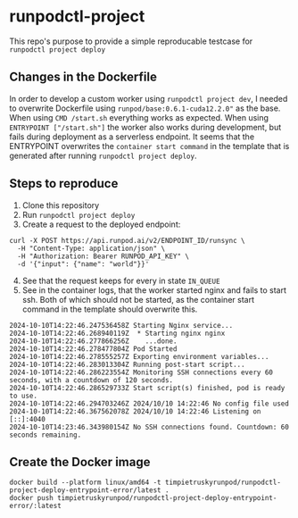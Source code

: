# runpodctl-project

This repo's purpose to provide a simple reproducable testcase for `runpodctl project deploy`

## Changes in the Dockerfile

In order to develop a custom worker using `runpodctl project dev`, I needed to overwrite Dockerfile using `runpod/base:0.6.1-cuda12.2.0"` as the base. When using `CMD /start.sh` everything works as expected. When using `ENTRYPOINT ["/start.sh"]` the worker also works during development, but fails during deployment as a serverless endpoint. It seems that the ENTRYPOINT overwrites the `container start command` in the template that is generated after running `runpodctl project deploy`.

## Steps to reproduce

1. Clone this repository
2. Run `runpodctl project deploy`
3. Create a request to the deployed endpoint:

```
curl -X POST https://api.runpod.ai/v2/ENDPOINT_ID/runsync \
  -H "Content-Type: application/json" \
  -H "Authorization: Bearer RUNPOD_API_KEY" \
  -d '{"input": {"name": "world"}}'
```

4. See that the request keeps for every in state `IN_QUEUE`
5. See in the container logs, that the worker started nginx and fails to start ssh. Both of which should not be started, as the container start command in the template should overwrite this.

```
2024-10-10T14:22:46.247536458Z Starting Nginx service...
2024-10-10T14:22:46.268940119Z  * Starting nginx nginx
2024-10-10T14:22:46.277866256Z    ...done.
2024-10-10T14:22:46.278477804Z Pod Started
2024-10-10T14:22:46.278555257Z Exporting environment variables...
2024-10-10T14:22:46.283013304Z Running post-start script...
2024-10-10T14:22:46.286223554Z Monitoring SSH connections every 60 seconds, with a countdown of 120 seconds.
2024-10-10T14:22:46.286529733Z Start script(s) finished, pod is ready to use.
2024-10-10T14:22:46.294703246Z 2024/10/10 14:22:46 No config file used
2024-10-10T14:22:46.367562078Z 2024/10/10 14:22:46 Listening on [::]:4040
2024-10-10T14:23:46.343980154Z No SSH connections found. Countdown: 60 seconds remaining.
```

## Create the Docker image

```
docker build --platform linux/amd64 -t timpietruskyrunpod/runpodctl-project-deploy-entrypoint-error/latest .
docker push timpietruskyrunpod/runpodctl-project-deploy-entrypoint-error/:latest
```
